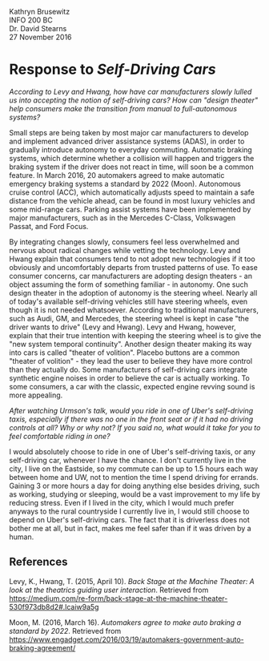 Kathryn Brusewitz  
INFO 200 BC  
Dr. David Stearns  
27 November 2016  

Response to _Self-Driving Cars_
===
_According to Levy and Hwang, how have car manufacturers slowly lulled us into accepting the notion of self-driving cars? How can "design theater" help consumers make the transition from manual to full-autonomous systems?_

Small steps are being taken by most major car manufacturers to develop and implement advanced driver assistance systems (ADAS), in order to gradually introduce autonomy to everyday commuting. Automatic braking systems, which determine whether a collision will happen and triggers the braking system if the driver does not react in time, will soon be a common feature. In March 2016, 20 automakers agreed to make automatic emergency braking systems a standard by 2022 (Moon). Autonomous cruise control (ACC), which automatically adjusts speed to maintain a safe distance from the vehicle ahead, can be found in most luxury vehicles and some mid-range cars. Parking assist systems have been implemented by major manufacturers, such as in the Mercedes C-Class, Volkswagen Passat, and Ford Focus. 

By integrating changes slowly, consumers feel less overwhelmed and nervous about radical changes while vetting the technology. Levy and Hwang explain that consumers tend to not adopt new technologies if it too obviously and uncomfortably departs from trusted patterns of use. To ease consumer concerns, car manufacturers are adopting design theaters - an object assuming the form of something familiar - in autonomy. One such design theater in the adoption of autonomy is the steering wheel. Nearly all of today's available self-driving vehicles still have steering wheels, even though it is not needed whatsoever. According to traditional manufacturers, such as Audi, GM, and Mercedes, the steering wheel is kept in case "the driver wants to drive" (Levy and Hwang). Levy and Hwang, however, explain that their true intention with keeping the steering wheel is to give the "new system temporal continuity". Another design theater making its way into cars is called "theater of volition". Placebo buttons are a common "theater of volition" - they lead the user to believe they have more control than they actually do. Some manufacturers of self-driving cars integrate synthetic engine noises in order to believe the car is actually working. To some consumers, a car with the classic, expected engine revving sound is more appealing.

_After watching Urmson's talk, would you ride in one of Uber's self-driving taxis, especially if there was no one in the front seat or if it had no driving controls at all? Why or why not? If you said no, what would it take for you to feel comfortable riding in one?_

I would absolutely choose to ride in one of Uber's self-driving taxis, or any self-driving car, whenever I have the chance. I don't currently live in the city, I live on the Eastside, so my commute can be up to 1.5 hours each way between home and UW, not to mention the time I spend driving for errands. Gaining 3 or more hours a day for doing anything else besides driving, such as working, studying or sleeping, would be a vast improvement to my life by reducing stress. Even if I lived in the city, which I would much prefer anyways to the rural countryside I currently live in, I would still choose to depend on Uber's self-driving cars. The fact that it is driverless does not bother me at all, but in fact, makes me feel safer than if it was driven by a human. 


References
---
Levy, K., Hwang, T. (2015, April 10). _Back Stage at the Machine Theater: A look at the theatrics guiding user interaction_. Retrieved from https://medium.com/re-form/back-stage-at-the-machine-theater-530f973db8d2#.lcaiw9a5g

Moon, M. (2016, March 16). _Automakers agree to make auto braking a standard by 2022_. Retrieved from https://www.engadget.com/2016/03/19/automakers-government-auto-braking-agreement/
